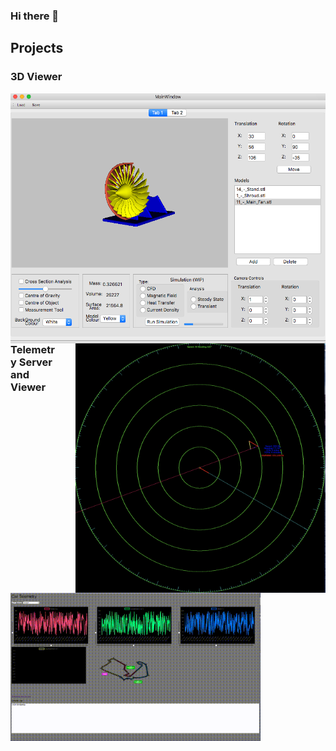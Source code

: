 ### Hi there 👋

## Projects

### 3D Viewer
<div>
<img src="https://github.com/mbh1620/Computing_Project/blob/master/Computing%20project/Images/Image1.png" width="auto" height="400" style="float:left;display:inline-block">
<img src="https://github.com/mbh1620/ARPA-Simulator/blob/master/photos/viewer.png" width="400" height="auto" style="padding-left:30px;float:right;display:inline-block">
</div>

### Telemetry Server and Viewer
<img src="https://github.com/mbh1620/Car-Telemetry-Receive-Server/blob/master/NodeServer/public/screen.gif" width="400" height="auto" style="display:inline-block">
